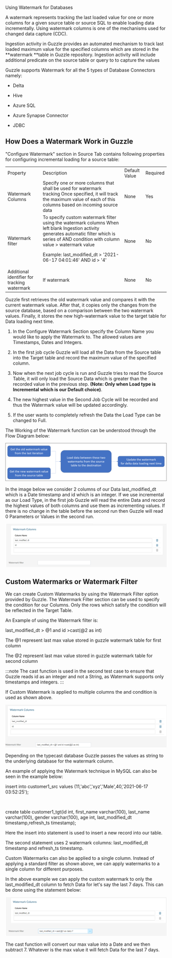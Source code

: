 Using Watermark for Databases

A watermark represents tracking the last loaded value for one or more columns for a given source table or source SQL to enable loading data incrementally. Using watermark columns is one of the mechanisms used for changed data capture (CDC). 

Ingestion activity in Guzzle provides an automated mechanism to track last loaded maximum value for the specified columns which are stored in the **watermark **table in Guzzle repository. Ingestion activity will include additional predicate on the source table or query to to capture the values 

Guzzle supports Watermark for all the 5 types of Database Connectors namely: 

* Delta

* Hive

* Azure SQL

* Azure Synapse Connector

* JDBC

## How Does a Watermark Work in Guzzle

"Configure Watermark" section in Source Tab contains following properties for configuring  incremental loading for a source table: 

<table>
  <tr>
    <td>Property </td>
    <td>Description</td>
    <td>Default Value</td>
    <td>Required</td>
  </tr>
  <tr>
    <td>Watermark Columns</td>
    <td>Specify one or more columns that shall be used for watermark tracking Once specified, it will track the maximum value of each of this columns based on incoming source data</td>
    <td>None</td>
    <td>Yes</td>
  </tr>
  <tr>
    <td>Watermark filter</td>
    <td>To specify custom watermark filter using the watermark columns When left blank Ingestion activity generates automatic filter which  is series of AND condition with column value > watermark value

Example: 
last_modified_dt > '2021-06-17 04:01:46' AND id > '4'

</td>
    <td>None</td>
    <td>No</td>
  </tr>
  <tr>
    <td>Additional identifier for tracking watermark</td>
    <td>If watermark </td>
    <td>None</td>
    <td>No</td>
  </tr>
</table>


Guzzle first retrieves the old watermark value and compares it with the current watermark value. After that, it copies only the changes from the source database, based on a comparison between the two watermark values. Finally, it stores the new high-watermark value to the target table for Data loading next time.

1. In the Configure Watermark Section specify the Column Name you would like to apply the Watermark to. The allowed values are Timestamps, Dates and Integers.

2. In the first job cycle Guzzle will load all the Data from the Source table into the Target table and record the maximum value of the specified column.

3. Now when the next job cycle is run and Guzzle tries to read the Source Table, it will only load the Source Data which is greater than the recorded value in the previous step. **(Note: Only when Load type is Incremental which is our Default choice)**.

4. The new highest value in the Second Job Cycle will be recorded and thus the Watermark value will be updated accordingly.

5. If the user wants to completely refresh the Data the Load Type can be changed to Full.

The Working of the Watermark function can be understood through the Flow Diagram below:

![image alt text](/img/docs/how-to-guides/ingest_data/watermark1.png)

In the image below we consider 2 columns of our Data last_modified_dt which is a Date timestamp and id which is an integer. If we use incremental as our Load Type, in the first job Guzzle will read the entire Data and record the highest values of both columns and use them as incrementing values. If there is no change in the table before the second run then Guzzle will read 0 Parameters or Values in the second run.

![image alt text](/img/docs/how-to-guides/ingest_data/watermark2.png)

## Custom Watermarks or Watermark Filter

We can create Custom Watermarks by using the Watermark Filter option provided by Guzzle. The Watermark Filter section can be used to specify the condition for our Columns. Only the rows which satisfy the condition will be reflected in the Target Table.

An Example of using the Watermark filter is:

last_modified_dt > @1 and id >cast(@2 as int)

The @1 represent last max value stored in guzzle watermark table for first column

The @2 represent last max value stored in guzzle watermark table for second column

:::note
The cast function is used in the second test case to ensure that Guzzle reads id as an integer and not a String, as Watermark supports only timestamps and integers.
:::

If Custom Watermark is applied to multiple columns the and condition is used as shown above.

![image alt text](/img/docs/how-to-guides/ingest_data/watermark3.png)

Depending on the typecast database Guzzle passes the values as string to the underlying database for the watermark column.

An example of applying the Watermark technique in MySQL can also be seen in the example below:

insert into customer1_src values (11,'abc','xyz','Male',40,'2021-06-17 03:52:25');  

​

create table customer1_tgt(id int, first_name varchar(100), last_name varchar(100), gender varchar(100), age int, last_modified_dt timestamp,refresh_ts timestamp);   

Here the insert into statement is used to insert a new record into our table. 

The second statement uses 2 watermark columns: last_modified_dt timestamp and refresh_ts timestamp.

Custom Watermarks can also be applied to a single column. Instead of applying a standard filter as shown above, we can apply watermarks to a single column for different purposes. 

In the above example we can apply the custom watermark to only the last_modified_dt column to fetch Data for let's say the last 7 days. This can be done using the statement below:

![image alt text](/img/docs/how-to-guides/ingest_data/watermark4.png)

The cast function will convert our max value into a Date and we then subtract 7. Whatever is the max value it will fetch Data for the last 7 days.

